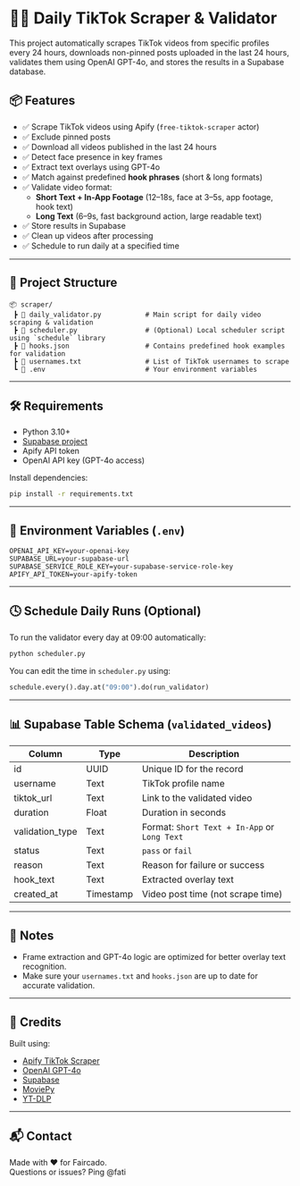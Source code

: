# 🕵️‍♀️ Daily TikTok Scraper & Validator

This project automatically scrapes TikTok videos from specific profiles every 24 hours, downloads non-pinned posts uploaded in the last 24 hours, validates them using OpenAI GPT-4o, and stores the results in a Supabase database.

## 📦 Features

- ✅ Scrape TikTok videos using Apify (`free-tiktok-scraper` actor)
- ✅ Exclude pinned posts
- ✅ Download all videos published in the last 24 hours
- ✅ Detect face presence in key frames
- ✅ Extract text overlays using GPT-4o
- ✅ Match against predefined **hook phrases** (short & long formats)
- ✅ Validate video format:
  - **Short Text + In-App Footage** (12–18s, face at 3–5s, app footage, hook text)
  - **Long Text** (6–9s, fast background action, large readable text)
- ✅ Store results in Supabase
- ✅ Clean up videos after processing
- ✅ Schedule to run daily at a specified time

---

## 📁 Project Structure

```
📦 scraper/
 ┣ 📄 daily_validator.py           # Main script for daily video scraping & validation
 ┣ 📄 scheduler.py                 # (Optional) Local scheduler script using `schedule` library
 ┣ 📄 hooks.json                   # Contains predefined hook examples for validation
 ┣ 📄 usernames.txt                # List of TikTok usernames to scrape
 ┗ 📄 .env                         # Your environment variables
```

---

## 🛠 Requirements

- Python 3.10+
- [Supabase project](https://supabase.com/)
- Apify API token
- OpenAI API key (GPT-4o access)

Install dependencies:
```bash
pip install -r requirements.txt
```

---

## 🔐 Environment Variables (`.env`)

```
OPENAI_API_KEY=your-openai-key
SUPABASE_URL=your-supabase-url
SUPABASE_SERVICE_ROLE_KEY=your-supabase-service-role-key
APIFY_API_TOKEN=your-apify-token
```

---

## 🕓 Schedule Daily Runs (Optional)

To run the validator every day at 09:00 automatically:

```bash
python scheduler.py
```

You can edit the time in `scheduler.py` using:
```python
schedule.every().day.at("09:00").do(run_validator)
```

---

## 📊 Supabase Table Schema (`validated_videos`)

| Column         | Type    | Description                                 |
|----------------|---------|---------------------------------------------|
| id             | UUID    | Unique ID for the record                    |
| username       | Text    | TikTok profile name                         |
| tiktok_url     | Text    | Link to the validated video                 |
| duration       | Float   | Duration in seconds                         |
| validation_type| Text    | Format: `Short Text + In-App` or `Long Text`|
| status         | Text    | `pass` or `fail`                            |
| reason         | Text    | Reason for failure or success               |
| hook_text      | Text    | Extracted overlay text                      |
| created_at     | Timestamp | Video post time (not scrape time)         |

---

## 📌 Notes

- Frame extraction and GPT-4o logic are optimized for better overlay text recognition.
- Make sure your `usernames.txt` and `hooks.json` are up to date for accurate validation.

---

## 🤖 Credits

Built using:
- [Apify TikTok Scraper](https://apify.com/clockworks/free-tiktok-scraper)
- [OpenAI GPT-4o](https://platform.openai.com/docs/)
- [Supabase](https://supabase.com/)
- [MoviePy](https://zulko.github.io/moviepy/)
- [YT-DLP](https://github.com/yt-dlp/yt-dlp)

---

## 📬 Contact

Made with ❤️ for Faircado.  
Questions or issues? Ping @fati
